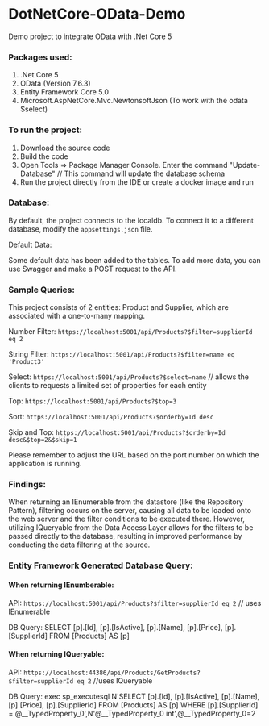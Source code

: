 # DotNetCore-OData-Demo
Demo project to integrate OData with .Net Core 5



### Packages used:
1. .Net Core 5
2. OData (Version 7.6.3)
3. Entity Framework Core 5.0
4. Microsoft.AspNetCore.Mvc.NewtonsoftJson (To work with the odata $select)




### To run the project:
1. Download the source code
2. Build the code
3. Open Tools => Package Manager Console.
    Enter the command "Update-Database" // This command will update the database schema
4. Run the project directly from the IDE or create a docker image and run



### Database:
By default, the project connects to the localdb. To connect it to a different database, modify the `appsettings.json` file. 

Default Data:

Some default data has been added to the tables. To add more data, you can use Swagger and make a POST request to the API.



### Sample Queries:

This project consists of 2 entities: Product and Supplier, which are associated with a one-to-many mapping.

Number Filter: `https://localhost:5001/api/Products?$filter=supplierId eq 2`

String Filter: `https://localhost:5001/api/Products?$filter=name eq 'Product3'`

Select: `https://localhost:5001/api/Products?$select=name` // allows the clients to requests a limited set of properties for each entity 

Top: `https://localhost:5001/api/Products?$top=3`

Sort: `https://localhost:5001/api/Products?$orderby=Id desc`

Skip and Top: `https://localhost:5001/api/Products?$orderby=Id desc&$top=2&$skip=1`

Please remember to adjust the URL based on the port number on which the application is running.

### Findings:

When returning an IEnumerable from the datastore (like the Repository Pattern), filtering occurs on the server, causing all data to be loaded onto the web server and the filter conditions to be executed there. However, utilizing IQueryable from the Data Access Layer allows for the filters to be passed directly to the database, resulting in improved performance by conducting the data filtering at the source.

### Entity Framework Generated Database Query:
#### When returning IEnumberable:
API: `https://localhost:5001/api/Products?$filter=supplierId eq 2` // uses IEnumerable 

DB Query: SELECT [p].[Id], [p].[IsActive], [p].[Name], [p].[Price], [p].[SupplierId] 
FROM [Products] AS [p]


#### When returning IQueryable:<br/>
API: `https://localhost:44386/api/Products/GetProducts?$filter=supplierId eq 2` //uses IQueryable 

DB Query: exec sp_executesql N'SELECT [p].[Id], [p].[IsActive], [p].[Name], [p].[Price], [p].[SupplierId] 
FROM [Products] AS [p] 
WHERE [p].[SupplierId] = @__TypedProperty_0',N'@__TypedProperty_0 int',@__TypedProperty_0=2
